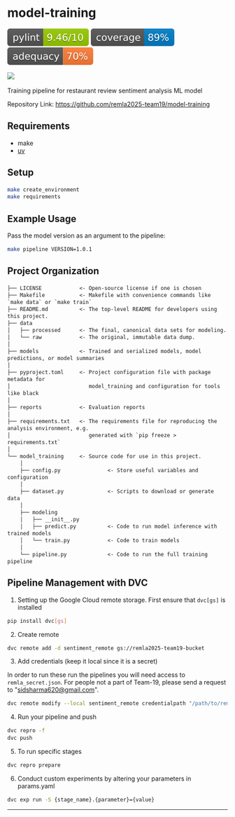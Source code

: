 # model-training

![Pylint Score](badges/pylint.svg)
![Coverage](badges/coverage.svg)
![Adequacy](badges/adequacy.svg)


<a target="_blank" href="https://cookiecutter-data-science.drivendata.org/">
    <img src="https://img.shields.io/badge/CCDS-Project%20template-328F97?logo=cookiecutter" />
</a>

Training pipeline for restaurant review sentiment analysis ML model

Repository Link: https://github.com/remla2025-team19/model-training
## Requirements

-   make
-   [uv](https://docs.astral.sh/uv/#installation)

## Setup

```bash
make create_environment
make requirements
```

## Example Usage

Pass the model version as an argument to the pipeline:

```bash
make pipeline VERSION=1.0.1
```

## Project Organization

```
├── LICENSE            <- Open-source license if one is chosen
├── Makefile           <- Makefile with convenience commands like `make data` or `make train`
├── README.md          <- The top-level README for developers using this project.
├── data
│   ├── processed      <- The final, canonical data sets for modeling.
│   └── raw            <- The original, immutable data dump.
│
├── models             <- Trained and serialized models, model predictions, or model summaries
│
├── pyproject.toml     <- Project configuration file with package metadata for
│                         model_training and configuration for tools like black
│
├── reports            <- Evaluation reports
│
├── requirements.txt   <- The requirements file for reproducing the analysis environment, e.g.
│                         generated with `pip freeze > requirements.txt`
│
└── model_training     <- Source code for use in this project.
    │
    ├── config.py               <- Store useful variables and configuration
    │
    ├── dataset.py              <- Scripts to download or generate data
    │
    ├── modeling
    │   ├── __init__.py
    │   ├── predict.py          <- Code to run model inference with trained models
    │   └── train.py            <- Code to train models
    │
    └── pipeline.py             <- Code to run the full training pipeline
```

## Pipeline Management with DVC
1. Setting up the Google Cloud remote storage.
First ensure that ```dvc[gs]``` is installed
```bash
pip install dvc[gs]
```
2. Create remote 
```bash
dvc remote add -d sentiment_remote gs://remla2025-team19-bucket
```
3. Add credentials (keep it local since it is a secret)

In order to run these run the pipelines you will need access to `remla_secret.json`. For people not a part of Team-19, please send a request to "sidsharma620@gmail.com".

```bash
dvc remote modify --local sentiment_remote credentialpath "/path/to/remla_secret.json"
```
4. Run your pipeline and push
```bash
dvc repro -f
dvc push
```
5. To run specific stages
```bash
dvc repro prepare
```
6. Conduct custom experiments by altering your parameters in params.yaml
```bash
dvc exp run -S {stage_name}.{parameter}={value}
```
---
